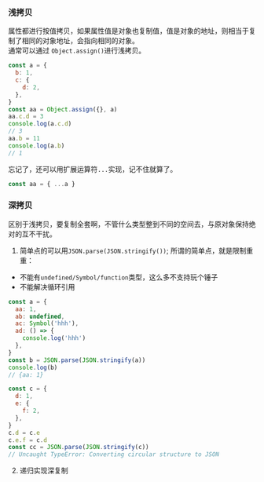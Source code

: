 ### 浅拷贝

属性都进行按值拷贝，如果属性值是对象也复制值，值是对象的地址，则相当于复制了相同的对象地址，会指向相同的对象。  
通常可以通过 `Object.assign()`进行浅拷贝。

```js
const a = {
  b: 1,
  c: {
    d: 2,
  },
}
const aa = Object.assign({}, a)
aa.c.d = 3
console.log(a.c.d)
// 3
aa.b = 11
console.log(a.b)
// 1
```

忘记了，还可以用扩展运算符`...`实现，记不住就算了。

```js
const aa = { ...a }
```

### 深拷贝

区别于浅拷贝，要复制全套啊，不管什么类型整到不同的空间去，与原对象保持绝对的互不干扰。

1. 简单点的可以用`JSON.parse(JSON.stringify())`;
   所谓的简单点，就是限制重重：

- 不能有`undefined/Symbol/function`类型，这么多不支持玩个锤子
- 不能解决循环引用

```js
const a = {
  aa: 1,
  ab: undefined,
  ac: Symbol('hhh'),
  ad: () => {
    console.log('hhh')
  },
}
const b = JSON.parse(JSON.stringify(a))
console.log(b)
// {aa: 1}

const c = {
  d: 1,
  e: {
    f: 2,
  },
}
c.d = c.e
c.e.f = c.d
const cc = JSON.parse(JSON.stringify(c))
// Uncaught TypeError: Converting circular structure to JSON
```

2. 递归实现深复制
